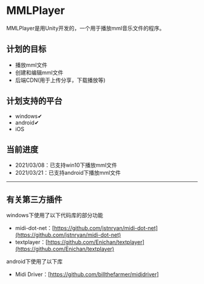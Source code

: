 
# MMLPlayer
MMLPlayer是用Unity开发的，一个用于播放mml音乐文件的程序。

## 计划的目标
+ 播放mml文件
+ 创建和编辑mml文件
+ 后端CDN(用于上传分享，下载播放等)

## 计划支持的平台
+ windows✔
+ android✔
+ iOS

## 当前进度
+ 2021/03/08：已支持win10下播放mml文件
+ 2021/03/21：已支持android下播放mml文件


---
## 有关第三方插件
windows下使用了以下代码库的部分功能
+ midi-dot-net：[https://github.com/jstnryan/midi-dot-net](https://github.com/jstnryan/midi-dot-net)
+ textplayer：[https://github.com/Enichan/textplayer](https://github.com/Enichan/textplayer)

android下使用了以下库
+ Midi Driver：[https://github.com/billthefarmer/mididriver]